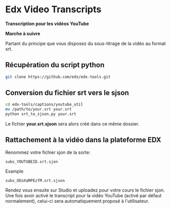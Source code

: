 Edx Video Transcripts
=====================

**Transcription pour les vidéos YouTube**

**Marche à suivre**

Partant du principe que vous disposez du sous-titrage de la vidéo au format srt.

Récupération du script python
-----------------------------
```bash
git clone https://github.com/edx/edx-tools.git
```

Conversion du fichier srt vers le sjson
---------------------------------------
```bash
cd edx-tools/captions/youtube_util
mv /path/to/your.srt your.srt
python srt_to_sjson.py your.srt
```

Le fichier **your.srt.sjson** sera alors créé dans ce même dossier.

Rattachement à la vidéo dans la plateforme EDX
----------------------------------------------
Renommez votre fichier sjon de la sorte:

    subs_YOUTUBEID.srt.sjon

Example
    
    subs_OEoXaMPEzfM.srt.sjson

Rendez vous ensuite sur Studio et uploadez pour votre cours le fichier sjon. Une fois avoir activé le transcript pour la vidéo YouTube (activé par défaut normalement), celui-ci sera automatiquement proposé à l'utilisateur.
